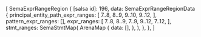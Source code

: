 [
    SemaExprRangeRegion {
        [salsa id]: 196,
        data: SemaExprRangeRegionData {
            principal_entity_path_expr_ranges: [
                7..8,
                8..9,
                9..10,
                9..12,
            ],
            pattern_expr_ranges: [],
            expr_ranges: [
                7..8,
                8..9,
                7..9,
                9..12,
                7..12,
            ],
            stmt_ranges: SemaStmtMap(
                ArenaMap {
                    data: [],
                },
            ),
        },
    },
]